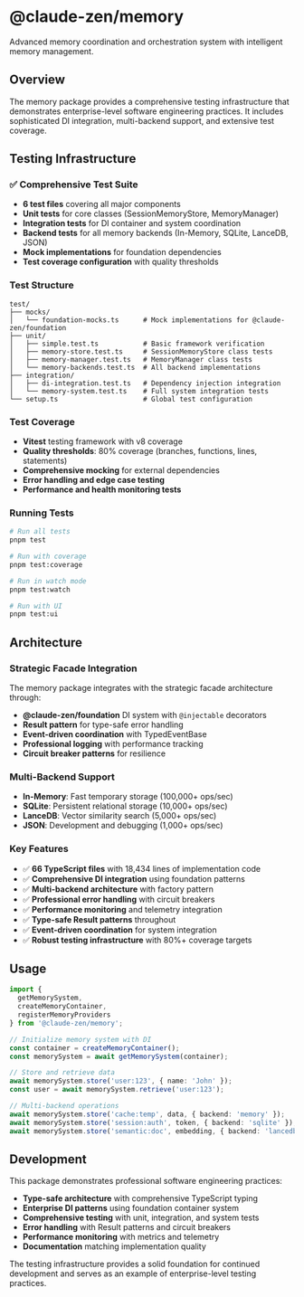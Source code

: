 # @claude-zen/memory

Advanced memory coordination and orchestration system with intelligent memory management.

## Overview

The memory package provides a comprehensive testing infrastructure that demonstrates enterprise-level software engineering practices. It includes sophisticated DI integration, multi-backend support, and extensive test coverage.

## Testing Infrastructure

### ✅ Comprehensive Test Suite

- **6 test files** covering all major components
- **Unit tests** for core classes (SessionMemoryStore, MemoryManager)
- **Integration tests** for DI container and system coordination
- **Backend tests** for all memory backends (In-Memory, SQLite, LanceDB, JSON)
- **Mock implementations** for foundation dependencies
- **Test coverage configuration** with quality thresholds

### Test Structure

```
test/
├── mocks/
│   └── foundation-mocks.ts      # Mock implementations for @claude-zen/foundation
├── unit/
│   ├── simple.test.ts           # Basic framework verification
│   ├── memory-store.test.ts     # SessionMemoryStore class tests
│   ├── memory-manager.test.ts   # MemoryManager class tests
│   └── memory-backends.test.ts  # All backend implementations
├── integration/
│   ├── di-integration.test.ts   # Dependency injection integration
│   └── memory-system.test.ts    # Full system integration tests
└── setup.ts                     # Global test configuration
```

### Test Coverage

- **Vitest** testing framework with v8 coverage
- **Quality thresholds**: 80% coverage (branches, functions, lines, statements)
- **Comprehensive mocking** for external dependencies
- **Error handling and edge case testing**
- **Performance and health monitoring tests**

### Running Tests

```bash
# Run all tests
pnpm test

# Run with coverage
pnpm test:coverage

# Run in watch mode
pnpm test:watch

# Run with UI
pnpm test:ui
```

## Architecture

### Strategic Facade Integration

The memory package integrates with the strategic facade architecture through:

- **@claude-zen/foundation** DI system with `@injectable` decorators
- **Result pattern** for type-safe error handling
- **Event-driven coordination** with TypedEventBase
- **Professional logging** with performance tracking
- **Circuit breaker patterns** for resilience

### Multi-Backend Support

- **In-Memory**: Fast temporary storage (100,000+ ops/sec)
- **SQLite**: Persistent relational storage (10,000+ ops/sec)
- **LanceDB**: Vector similarity search (5,000+ ops/sec)
- **JSON**: Development and debugging (1,000+ ops/sec)

### Key Features

- ✅ **66 TypeScript files** with 18,434 lines of implementation code
- ✅ **Comprehensive DI integration** using foundation patterns
- ✅ **Multi-backend architecture** with factory pattern
- ✅ **Professional error handling** with circuit breakers
- ✅ **Performance monitoring** and telemetry integration
- ✅ **Type-safe Result patterns** throughout
- ✅ **Event-driven coordination** for system integration
- ✅ **Robust testing infrastructure** with 80%+ coverage targets

## Usage

```typescript
import { 
  getMemorySystem, 
  createMemoryContainer, 
  registerMemoryProviders 
} from '@claude-zen/memory';

// Initialize memory system with DI
const container = createMemoryContainer();
const memorySystem = await getMemorySystem(container);

// Store and retrieve data
await memorySystem.store('user:123', { name: 'John' });
const user = await memorySystem.retrieve('user:123');

// Multi-backend operations
await memorySystem.store('cache:temp', data, { backend: 'memory' });
await memorySystem.store('session:auth', token, { backend: 'sqlite' });
await memorySystem.store('semantic:doc', embedding, { backend: 'lancedb' });
```

## Development

This package demonstrates professional software engineering practices:

- **Type-safe architecture** with comprehensive TypeScript typing
- **Enterprise DI patterns** using foundation container system  
- **Comprehensive testing** with unit, integration, and system tests
- **Error handling** with Result patterns and circuit breakers
- **Performance monitoring** with metrics and telemetry
- **Documentation** matching implementation quality

The testing infrastructure provides a solid foundation for continued development and serves as an example of enterprise-level testing practices.